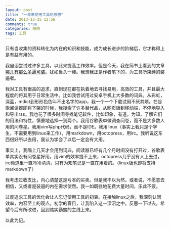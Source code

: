 ```yaml
---
layout: post
title: "一年来使用工具的感想"
date: 2013-12-25 12:56
comments: true
categories: 随想
tags: 工具
---
```

 
 只有当收集的资料转化为内在的知识和技能，成为成长进步的阶梯后，它才称得上是有益有用的。

<!--more-->

我自诩尝试过许多工具，以此来提高工作效率。但是今天，我在简书上看到的文章[哪儿有那么多逼可装][1]。犹如当头一棒。我想我正是作者笔下的，为工具所束缚的装逼者。

 我对工具有很高的追求，直到现在都在执着地去寻找易用，高效的工具，并且最大程度的将其用于日常生活中。比如我尝试用过安卓手机上大多数的词典。从彩虹，深蓝，mdict到形形色色叫不出名字的app，我一个一个下载试用不厌其烦。在谷歌阅读器即将下架的时候，我搜索了许多替代品，从网页版到移动端，不停地导入和导出rss。我也花了很多时间寻找笔记软件，比如印象，有道，为知，了解它们的用法和特性，慎重地选择一到两个。我用谷歌表单做调查问卷，而不是大多数人用的问卷星。我用vim写php代码，而不是IDE。我用linux（事实上我只是个学生，不需要用到linux来工作），用markdown，用octopress，用irc。我听说这东西很好所以去用，我认为学会了以后一定会有大用。

事实上，我隔上几天才会用到词典，阅读器已经有几个月时间没有打开过，谷歌表单其实没有问卷星好用，用vim的效率提不上来，octopress几乎没有人上去过，irc频道里一直冷冷清清。只有为知笔记是一直在用着的。（linux版也即将支持markdown了）

我考虑过收支比，内心清楚这是亏本的买卖。但是我不以为然，或者说，不愿意去相信，又或者是装逼的内在需求使然。我一如既往地花费大量时间，乐此不疲。

过度追求工具的优化会让人忘记使用工具的初衷。在接触linux之后，我深刻认同效率，内容至上的观点。初学的盲目，让我陷入这一深沼之中。反思一下过去，希望今后有所改进，回到踏实勤勉的主线上来。

以此为记。



[1]: http://jianshu.io/p/d4b2XY

